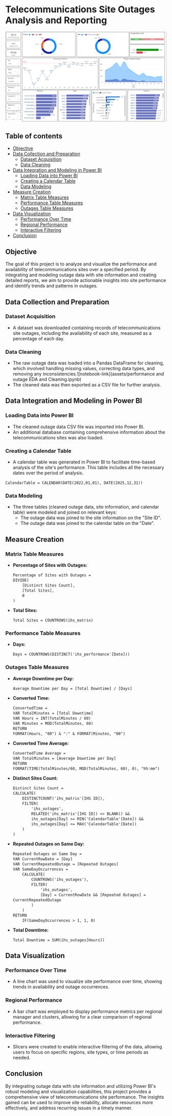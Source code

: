 
# Telecommunications Site Outages Analysis and Reporting

![telco-image](assets/images/powerbi_dashboard.png)

## Table of contents

- [Objective](#objective)
- [Data Collection and Preparation](#data-collection-and-preparation)
  - [Dataset Acquisition](#dataset-acquisition)
  - [Data Cleaning](#data-cleaning)
- [Data Integration and Modeling in Power BI](#data-integration-and-modeling-in-power-bi)
  - [Loading Data into Power BI](#loading-data-into-power-bi)
  - [Creating a Calendar Table](#creating-a-calendar-table)
  - [Data Modeling](#data-modeling)
- [Measure Creation](#measure-creation)
  - [Matrix Table Measures](#matrix-table-measures)
  - [Performance Table Measures](#performance-table-measures)
  - [Outages Table Measures](#outages-table-measures)
- [Data Visualization](#data-visualization)
  - [Performance Over Time](#performance-over-time)
  - [Regional Performance](#regional-performance)
  - [Interactive Filtering](#interactive-filtering)
- [Conclusion](#conclusion)

## Objective

The goal of this project is to analyze and visualize the performance and availability of telecommunications sites over a specified period. By integrating and modeling outage data with site information and creating detailed reports, we aim to provide actionable insights into site performance and identify trends and patterns in outages.

## Data Collection and Preparation

### Dataset Acquisition

- A dataset was downloaded containing records of telecommunications site outages, including the availability of each site, measured as a percentage of each day.

### Data Cleaning

- The raw outage data was loaded into a Pandas DataFrame for cleaning, which involved handling missing values, correcting data types, and removing any inconsistencies.![notebook-link](assets/performance and outage EDA and Cleaning.ipynb)
- The cleaned data was then exported as a CSV file for further analysis.

## Data Integration and Modeling in Power BI

### Loading Data into Power BI

- The cleaned outage data CSV file was imported into Power BI.
- An additional database containing comprehensive information about the telecommunications sites was also loaded.

### Creating a Calendar Table

- A calendar table was generated in Power BI to facilitate time-based analysis of the site's performance. This table includes all the necessary dates over the period of analysis.

```DAX
CalendarTable = CALENDAR(DATE(2022,01,01), DATE(2025,12,31))
```

### Data Modeling

- The three tables (cleaned outage data, site information, and calendar table) were modeled and joined on relevant keys:
  - The outage data was joined to the site information on the "Site ID".
  - The outage data was joined to the calendar table on the "Date".

## Measure Creation

### Matrix Table Measures

- **Percentage of Sites with Outages:**
  ```DAX
  Percentage of Sites with Outages = 
  DIVIDE(
      [Distinct Sites Count],
      [Total Sites],
      0
  )
  ```

- **Total Sites:**
  ```DAX
  Total Sites = COUNTROWS(ihs_matrix)
  ```

### Performance Table Measures

- **Days:**
  ```DAX
  Days = COUNTROWS(DISTINCT('ihs_performance'[Date]))
  ```

### Outages Table Measures

- **Average Downtime per Day:**
  ```DAX
  Average Downtime per Day = [Total Downtime] / [Days]
  ```

- **Converted Time:**
  ```DAX
  ConvertedTime = 
  VAR TotalMinutes = [Total Downtime]
  VAR Hours = INT(TotalMinutes / 60)
  VAR Minutes = MOD(TotalMinutes, 60)
  RETURN
  FORMAT(Hours, "00") & ":" & FORMAT(Minutes, "00")
  ```

- **Converted Time Average:**
  ```DAX
  ConvertedTime Average = 
  VAR TotalMinutes = [Average Downtime per Day]
  RETURN
  FORMAT(TIME(TotalMinutes/60, MOD(TotalMinutes, 60), 0), "hh:mm")
  ```

- **Distinct Sites Count:**
  ```DAX
  Distinct Sites Count = 
  CALCULATE(
      DISTINCTCOUNT('ihs_matrix'[IHS ID]),
      FILTER(
          'ihs_outages',
          RELATED('ihs_matrix'[IHS ID]) <> BLANK() &&
          ihs_outages[Day] >= MIN('CalendarTable'[Date]) &&
          ihs_outages[Day] <= MAX('CalendarTable'[Date])
      )
  )
  ```

- **Repeated Outages on Same Day:**
  ```DAX
  Repeated Outages on Same Day = 
  VAR CurrentRowDate = [Day]
  VAR CurrentRepeatedOutage = [Repeated Outages]
  VAR SameDayOccurrences =
      CALCULATE(
          COUNTROWS('ihs_outages'),
          FILTER(
              'ihs_outages',
              [Day] = CurrentRowDate && [Repeated Outages] = CurrentRepeatedOutage
          )
      )
  RETURN
      IF(SameDayOccurrences > 1, 1, 0)
  ```

- **Total Downtime:**
  ```DAX
  Total Downtime = SUM(ihs_outages[Hours])
  ```

## Data Visualization

### Performance Over Time

- A line chart was used to visualize site performance over time, showing trends in availability and outage occurrences.

### Regional Performance

- A bar chart was employed to display performance metrics per regional manager and clusters, allowing for a clear comparison of regional performance.

### Interactive Filtering

- Slicers were created to enable interactive filtering of the data, allowing users to focus on specific regions, site types, or time periods as needed.

## Conclusion

By integrating outage data with site information and utilizing Power BI's robust modeling and visualization capabilities, this project provides a comprehensive view of telecommunications site performance. The insights gained can be used to improve site reliability, allocate resources more effectively, and address recurring issues in a timely manner.
